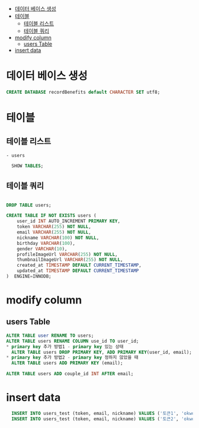 - [데이터 베이스 생성](#데이터-베이스-생성)
- [테이블](#테이블)
  - [테이블 리스트](#테이블-리스트)
  - [테이블 쿼리](#테이블-쿼리)
- [modify column](#modify-column)
  - [users Table](#users-table)
- [insert data](#insert-data)

# 데이터 베이스 생성

```sql
CREATE DATABASE recordBenefits default CHARACTER SET utf8;
```

# 테이블

## 테이블 리스트

    - users

``` sql
  SHOW TABLES;
```

## 테이블 쿼리

```sql

DROP TABLE users;

CREATE TABLE IF NOT EXISTS users (
    user_id INT AUTO_INCREMENT PRIMARY KEY,
    token VARCHAR(255) NOT NULL,
    email VARCHAR(255) NOT NULL,
    nickname VARCHAR(100) NOT NULL,
    birthday VARCHAR(100),
    gender VARCHAR(10),
    profileImageUrl VARCHAR(255) NOT NULL,
    thumbnailImageUrl VARCHAR(255) NOT NULL,
    created_at TIMESTAMP DEFAULT CURRENT_TIMESTAMP,
    updated_at TIMESTAMP DEFAULT CURRENT_TIMESTAMP
)  ENGINE=INNODB;

```

# modify column

## users Table

```sql
ALTER TABLE user RENAME TO users;
ALTER TABLE users RENAME COLUMN use_id TO user_id;
* primary key 추가 방법1 - primary key 있는 상태
  ALTER TABLE users DROP PRIMARY KEY, ADD PRIMARY KEY(user_id, email);
* primary key 추가 방법2 - primary key 정하지 않았을 때
  ALTER TABLE users ADD PRIMARY KEY (email);

ALTER TABLE users ADD couple_id INT AFTER email;
```

# insert data

```sql
  INSERT INTO users_test (token, email, nickname) VALUES ('토큰1', 'okwoyjy@gmail.com', '재윤');
  INSERT INTO users_test (token, email, nickname) VALUES ('토큰2', 'okwoyjy@gmail.com', '현아');
```
